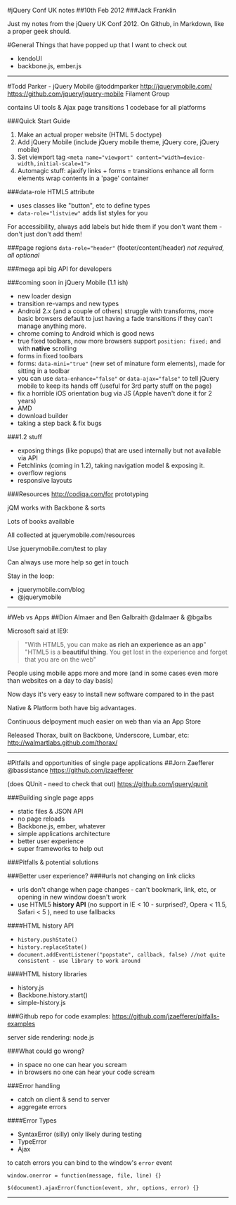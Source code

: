 #jQuery Conf UK notes
##10th Feb 2012
###Jack Franklin

Just my notes from the jQuery UK Conf 2012. On Github, in Markdown, like a proper geek should.


#General Things that have popped up that I want to check out
- kendoUI
- backbone.js, ember.js

---

#Todd Parker - jQuery Mobile
@toddmparker
http://jquerymobile.com/
https://github.com/jquery/jquery-mobile
Filament Group

contains UI tools & Ajax page transitions
1 codebase for all platforms

###Quick Start Guide
1. Make an actual proper website (HTML 5 doctype)
2. Add jQuery Mobile (include jQuery mobile theme, jQuery core, jQuery mobile)
3. Set viewport tag `<meta name="viewport" content="width=device-width,initial-scale=1">`
4. Automagic stuff:
   ajaxify links + forms = transitions
   enhance all form elements
   wrap contents in a 'page' container

###data-role HTML5 attribute
- uses classes like "button", etc to define types 
- `data-role="listview"` adds list styles for you

For accessibility, always add labels but hide them if you don't want them - don't just don't add them!

###page regions
`data-role="header"` (footer/content/header) _not required, all optional_

###mega api
big API for developers

###coming soon in jQuery Mobile (1.1 ish)
- new loader design
- transition re-vamps and new types
- Android 2.x (and a couple of others) struggle with transforms, more basic browsers default to just having a fade transitions if they can't manage anything more.
- chrome coming to Android which is good news
- true fixed toolbars, now more browsers support `position: fixed;` and with __native__ scrolling
- forms in fixed toolbars
- forms: `data-mini="true"` (new set of minature form elements), made for sitting in a toolbar
- you can use `data-enhance="false"` or `data-ajax="false"` to tell jQuery mobile to keep its hands off (useful for 3rd party stuff on the page)
- fix a horrible iOS orientation bug via JS (Apple haven't done it for 2 years)
- AMD
- download builder
- taking a step back & fix bugs

###1.2 stuff
- exposing things (like popups) that are used internally but not available via API
- Fetchlinks (coming in 1.2), taking navigation model & exposing it.
- overflow regions
- responsive layouts

###Resources
http://codiqa.com/for prototyping

jQM works with Backbone & sorts

Lots of books available

All collected at jquerymobile.com/resources


Use jquerymobile.com/test to play

Can always use more help so get in touch

Stay in the loop:
- jquerymobile.com/blog
- @jquerymobile

---

#Web vs Apps
##Dion Almaer and Ben Galbraith
@dalmaer & @bgalbs

Microsoft said at IE9:
>"With HTML5, you can make __as rich an experience as an app__"
>"HTML5 is a __beautiful thing__. You get lost in the experience and forget that you are on the web"

People using mobile apps more and more (and in some cases even more than websites on a day to day basis)

Now days it's very easy to install new software compared to in the past

Native & Platform both have big advantages.

Continuous delpoyment much easier on web than via an App Store

Released Thorax, built on Backbone, Underscore, Lumbar, etc: http://walmartlabs.github.com/thorax/

---

#Pitfalls and opportunities of single page applications
##Jorn Zaefferer
@bassistance
https://github.com/jzaefferer

(does QUnit - need to check that out) https://github.com/jquery/qunit

###Building single page apps
- static files & JSON API
- no page reloads
- Backbone.js, ember, whatever
- simple applications architecture
- better user experience
- super frameworks to help out

###Pitfalls & potential solutions

###Better user experience?
####urls not changing on link clicks
- urls don't change when page changes - can't bookmark, link, etc, or opening in new window doesn't work
- use HTML5 __history API__ (no support in IE < 10 - surprised?, Opera < 11.5, Safari < 5 ), need to use fallbacks

####HTML history API

- `history.pushState()`
- `history.replaceState()`
- `document.addEventListener("popstate", callback, false) //not quite consistent - use library to work around`

####HTML history libraries
- history.js
- Backbone.history.start()
- simple-history.js

###Github repo for code examples: https://github.com/jzaefferer/pitfalls-examples

server side rendering: node.js

###What could go wrong?
- in space no one can hear you scream
- in browsers no one can hear your code scream 

###Error handling
- catch on client & send to server
- aggregate errors

####Error Types
- SyntaxError (silly) only likely during testing
- TypeError
- Ajax

to catch errors you can bind to the window's `error` event 
```
window.onerror = function(message, file, line) {}
```

```
$(document).ajaxError(function(event, xhr, options, error) {}
```
---
